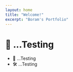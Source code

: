 ```yaml
---
layout: home
title: "Welcome!"
excerpt: "Boram's Portfolio"
---
```


# 👋 ...Testing

- 🌱 ...Testing
- 🛠 ...Testing
